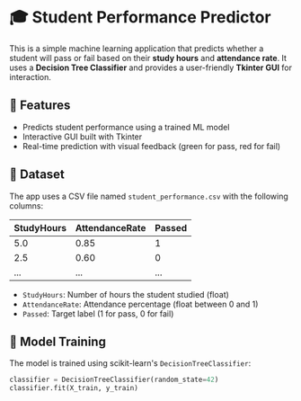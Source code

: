 # 🎓 Student Performance Predictor

This is a simple machine learning application that predicts whether a student will pass or fail based on their **study hours** and **attendance rate**. It uses a **Decision Tree Classifier** and provides a user-friendly **Tkinter GUI** for interaction.

## 🚀 Features

- Predicts student performance using a trained ML model
- Interactive GUI built with Tkinter
- Real-time prediction with visual feedback (green for pass, red for fail)

## 📁 Dataset

The app uses a CSV file named `student_performance.csv` with the following columns:

| StudyHours | AttendanceRate | Passed |
|------------|----------------|--------|
| 5.0        | 0.85           | 1      |
| 2.5        | 0.60           | 0      |
| ...        | ...            | ...    |

- `StudyHours`: Number of hours the student studied (float)
- `AttendanceRate`: Attendance percentage (float between 0 and 1)
- `Passed`: Target label (1 for pass, 0 for fail)

## 🧠 Model Training

The model is trained using scikit-learn's `DecisionTreeClassifier`:

```python
classifier = DecisionTreeClassifier(random_state=42)
classifier.fit(X_train, y_train)

